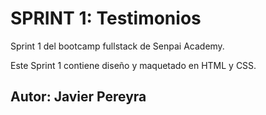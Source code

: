 # SPRINT 1: Testimonios

Sprint 1 del bootcamp fullstack de Senpai Academy.

Este Sprint 1 contiene diseño y maquetado en HTML y CSS.

## Autor: Javier Pereyra